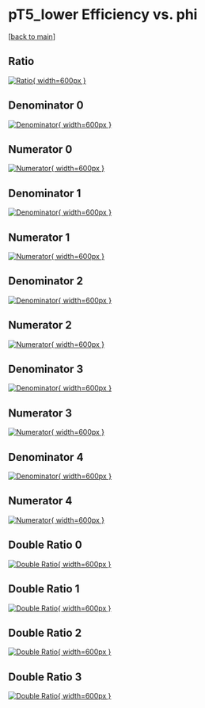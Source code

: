 # pT5_lower Efficiency vs. phi

[[back to main](./)]



## Ratio

[![Ratio](../mtv/var/pT5_lower_loweta_13_-1_eff_phi.png){ width=600px }](../mtv/var/pT5_lower_loweta_13_-1_eff_phi.pdf)

## Denominator 0

[![Denominator](../mtv/den/pT5_lower_loweta_13_-1_eff_phi_den0.png){ width=600px }](../mtv/den/pT5_lower_loweta_13_-1_eff_phi_den0.pdf)

## Numerator 0

[![Numerator](../mtv/num/pT5_lower_loweta_13_-1_eff_phi_num0.png){ width=600px }](../mtv/num/pT5_lower_loweta_13_-1_eff_phi_num0.pdf)

## Denominator 1

[![Denominator](../mtv/den/pT5_lower_loweta_13_-1_eff_phi_den1.png){ width=600px }](../mtv/den/pT5_lower_loweta_13_-1_eff_phi_den1.pdf)

## Numerator 1

[![Numerator](../mtv/num/pT5_lower_loweta_13_-1_eff_phi_num1.png){ width=600px }](../mtv/num/pT5_lower_loweta_13_-1_eff_phi_num1.pdf)

## Denominator 2

[![Denominator](../mtv/den/pT5_lower_loweta_13_-1_eff_phi_den2.png){ width=600px }](../mtv/den/pT5_lower_loweta_13_-1_eff_phi_den2.pdf)

## Numerator 2

[![Numerator](../mtv/num/pT5_lower_loweta_13_-1_eff_phi_num2.png){ width=600px }](../mtv/num/pT5_lower_loweta_13_-1_eff_phi_num2.pdf)

## Denominator 3

[![Denominator](../mtv/den/pT5_lower_loweta_13_-1_eff_phi_den3.png){ width=600px }](../mtv/den/pT5_lower_loweta_13_-1_eff_phi_den3.pdf)

## Numerator 3

[![Numerator](../mtv/num/pT5_lower_loweta_13_-1_eff_phi_num3.png){ width=600px }](../mtv/num/pT5_lower_loweta_13_-1_eff_phi_num3.pdf)

## Denominator 4

[![Denominator](../mtv/den/pT5_lower_loweta_13_-1_eff_phi_den4.png){ width=600px }](../mtv/den/pT5_lower_loweta_13_-1_eff_phi_den4.pdf)

## Numerator 4

[![Numerator](../mtv/num/pT5_lower_loweta_13_-1_eff_phi_num4.png){ width=600px }](../mtv/num/pT5_lower_loweta_13_-1_eff_phi_num4.pdf)

## Double Ratio 0

[![Double Ratio](../mtv/ratio/pT5_lower_loweta_13_-1_eff_phi_ratio0.png){ width=600px }](../mtv/ratio/pT5_lower_loweta_13_-1_eff_phi_ratio0.pdf)

## Double Ratio 1

[![Double Ratio](../mtv/ratio/pT5_lower_loweta_13_-1_eff_phi_ratio1.png){ width=600px }](../mtv/ratio/pT5_lower_loweta_13_-1_eff_phi_ratio1.pdf)

## Double Ratio 2

[![Double Ratio](../mtv/ratio/pT5_lower_loweta_13_-1_eff_phi_ratio2.png){ width=600px }](../mtv/ratio/pT5_lower_loweta_13_-1_eff_phi_ratio2.pdf)

## Double Ratio 3

[![Double Ratio](../mtv/ratio/pT5_lower_loweta_13_-1_eff_phi_ratio3.png){ width=600px }](../mtv/ratio/pT5_lower_loweta_13_-1_eff_phi_ratio3.pdf)

